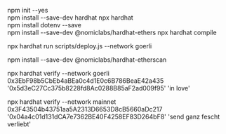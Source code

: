 
npm init --yes     
npm install --save-dev hardhat 
npx hardhat    
npm install dotenv --save   
npm install --save-dev @nomiclabs/hardhat-ethers
npx hardhat compile

npx hardhat run scripts/deploy.js --network goerli

npm install --save-dev @nomiclabs/hardhat-etherscan

npx hardhat verify --network goerli 0x3EbF98b5CbEb4aBEa0c4d1E0c6B786BeaE42a435 '0x5d3eC27Cc375b8228fd8Ac0288B85aF2ad009f95' 'in love'


npx hardhat verify --network mainnet 0x3F43504b43751aa5A2313D6653D8cB5660aDc217 '0x04a4c01d131dCA7e7362BE40F4258EF83D264bF8' 'send ganz fescht verliebt'
